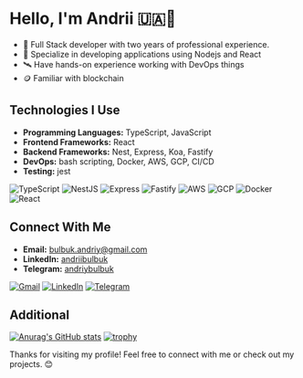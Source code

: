 # Hello, I'm Andrii 🇺🇦👋

- 🔭 Full Stack developer with two years of professional experience.
- 🌱 Specialize in developing applications using Nodejs and React
- 🛰️ Have hands-on experience working with DevOps things
- 🪙 Familiar with blockchain

## Technologies I Use

- **Programming Languages:** TypeScript, JavaScript
- **Frontend Frameworks:** React
- **Backend Frameworks:** Nest, Express, Koa, Fastify
- **DevOps:** bash scripting, Docker, AWS, GCP, CI/CD
- **Testing:** jest

![TypeScript](https://img.shields.io/badge/TypeScript-%23007ACC.svg?style=for-the-badge&logo=typescript&logoColor=white)
![NestJS](https://img.shields.io/badge/NestJS-E0234E?style=for-the-badge&logo=nestjs&logoColor=white)
![Express](https://img.shields.io/badge/Express.js-404D59?style=for-the-badge)
![Fastify](https://img.shields.io/badge/Fastify-202020?style=for-the-badge&logo=fastify&logoColor=white)
![AWS](https://img.shields.io/badge/AWS-%23FF9900.svg?style=for-the-badge&logo=amazon-aws&logoColor=white)
![GCP](https://img.shields.io/badge/Google%20Cloud-%234285F4.svg?style=for-the-badge&logo=google-cloud&logoColor=white)
![Docker](https://img.shields.io/badge/Docker-%230db7ed.svg?style=for-the-badge&logo=docker&logoColor=white)
![React](https://img.shields.io/badge/React-%2320232a.svg?style=for-the-badge&logo=react&logoColor=%2361DAFB)

## Connect With Me

- **Email:** <bulbuk.andriy@gmail.com>
- **LinkedIn:** [andriibulbuk](https://www.linkedin.com/in/andrii-bulbuk-2b9707228/)
- **Telegram:** [andriybulbuk](https://t.me/andriybulbuk)

[![Gmail](https://img.shields.io/badge/-Gmail-c14438?style=flat-square&logo=Gmail&logoColor=white)](mailto:bulbuk.andriy@gmail.com)
[![LinkedIn](https://img.shields.io/badge/-LinkedIn-blue?style=flat-square&logo=Linkedin&logoColor=white&link=https://www.linkedin.com/in/andrii-bulbuk-2b9707228/)](https://www.linkedin.com/in/andrii-bulbuk-2b9707228/)
[![Telegram](https://img.shields.io/badge/-Telegram-0088cc?style=flat-square&logo=Telegram&logoColor=white&link=https://t.me/andriybulbuk)](https://t.me/andriybulbuk)

## Additional

[![Anurag's GitHub stats](https://github-readme-stats.vercel.app/api?username=andriibulbuk&show_icons=true&theme=radical)](https://github.com/andriibulbuk/github-readme-stats)
[![trophy](https://github-profile-trophy.vercel.app/?username=andriibulbuk&theme=monokai&title=MultiLanguage,Repositories,PullRequest,Commits)](https://github.com/andriibulbuk/github-profile-trophy)


Thanks for visiting my profile! Feel free to connect with me or check out my projects. 😊
